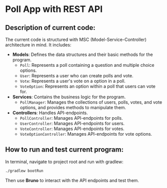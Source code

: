 # Poll App with REST API
## Description of current code:
The current code is structured with MSC (Model-Service-Controller) architecture in mind. It includes:
- **Models**: Defines the data structures and their basic methods for the program.
    - `Poll`: Represents a poll containing a question and multiple choice options.
    - `User`: Represents a user who can create polls and vote.
    - `Vote`: Represents a user's vote on a option in a poll.
    - `VoteOption`: Represents an option within a poll that users can vote for.
- **Services**: Contains the business logic for the program.
    - `PollManager`: Manages the collections of users, polls, votes, and vote options, and provides methods to manipulate them.
- **Controllers**: Handles API-endpoints.
    - `PollController`: Manages API-endpoints for polls.
    - `UserController`: Manages API-endpoints for users.
    - `VoteController`: Manages API-endpoints for votes.
    - `VoteOptionController`: Manages API-endpoints for vote options.
## How to run and test current program:
In terminal, navigate to project root and run with gradlew:
```bash
./gradlew bootRun
```
Then use **Bruno** to interact with the API endpoints and test them. 
